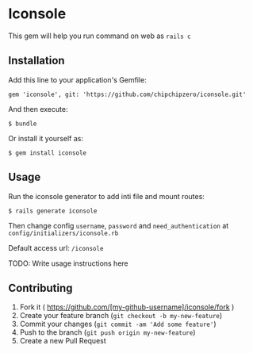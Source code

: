 # Iconsole

This gem will help you run command on web as `rails c`

## Installation

Add this line to your application's Gemfile:

    gem 'iconsole', git: 'https://github.com/chipchipzero/iconsole.git'

And then execute:

    $ bundle

Or install it yourself as:

    $ gem install iconsole

## Usage

Run the iconsole generator to add inti file and mount routes:

    $ rails generate iconsole

Then change config `username`, `password` and `need_authentication` at `config/initializers/iconsole.rb`

Default access url: `/iconsole`


TODO: Write usage instructions here

## Contributing

1. Fork it ( https://github.com/[my-github-username]/iconsole/fork )
2. Create your feature branch (`git checkout -b my-new-feature`)
3. Commit your changes (`git commit -am 'Add some feature'`)
4. Push to the branch (`git push origin my-new-feature`)
5. Create a new Pull Request
